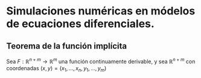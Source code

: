 # Simulaciones numéricas en módelos de ecuaciones diferenciales.

## Teorema de la función implícita

Sea $F:\mathbb{R}^{n+m}\rightarrow\mathbb{R}^{m}$ una función continuamente derivable, y sea $\mathbb{R}^{n+m}$ con coordenadas $(x,y) = (x_{1},...,x_{n},y_{1},...,y_{m})$ 
